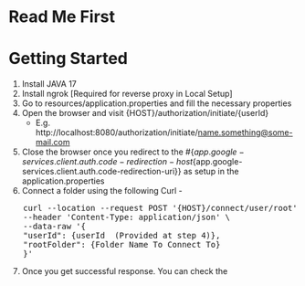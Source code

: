 # Read Me First

# Getting Started

1. Install JAVA 17 
2. Install ngrok [Required for reverse proxy in Local Setup]
3. Go to resources/application.properties and fill the necessary properties
4. Open the browser and visit {HOST}/authorization/initiate/{userId}
   - E.g. http://localhost:8080/authorization/initiate/name.something@some-mail.com
5. Close the browser once you redirect to the #{${app.google-services.client.auth.code-redirection-host}${app.google-services.client.auth.code-redirection-uri}} as setup in the application.properties
6. Connect a folder using the following Curl -
<pre>
   curl --location --request POST '{HOST}/connect/user/root' \
   --header 'Content-Type: application/json' \
   --data-raw '{
   "userId": {userId  (Provided at step 4)},
   "rootFolder": {Folder Name To Connect To}
   }'
</pre>
7. Once you get successful response. You can check the 
